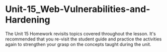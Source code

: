 # Unit-15_Web-Vulnerabilities-and-Hardening
The Unit 15 Homework revisits topics covered throughout the lesson. It's recommended that you re-visit the student guide and practice the activities again to strengthen your grasp on the concepts taught during the unit.
